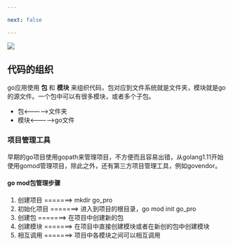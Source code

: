 ```yaml
---

next: false

---
```




<BlogInfo id="389" title="golang学习笔记系列之go语言代码的组织" author="白日梦想猿" pv=0 read_times=0 pre_cost_time="21" category="golang" tag_list="['golang']" create_time="2022.09.10 17:33:14.948806" update_time="2022.09.13 19:59:17" />

![](https://gimg2.baidu.com/image_search/src=http%3A%2F%2Fp8.itc.cn%2Fq_70%2Fimages03%2F20210221%2Fd778753d6a0d4ab9b685aaf362810c0d.gif&refer=http%3A%2F%2Fp8.itc.cn&app=2002&size=f9999,10000&q=a80&n=0&g=0n&fmt=auto?sec=1665661975&t=37860c72d333426b69c936abcb7d5473)

## 代码的组织

go应用使用 **包** 和 **模块** 来组织代码，包对应到文件系统就是文件夹，模块就是go的源文件。一个包中可以有很多模块，或者多个子包。

  * 包<\----->文件夹
  * 模块<\----->go文件

### 项目管理工具

早期的go项目使用gopath来管理项目，不方便而且容易出错，从golang1.11开始使用gomod管理项目，除此之外，还有第三方项目管理工具，例如govendor。

#### go mod包管理步骤

  1. 创建项目     =======>       mkdir go_pro
  2. 初始化项目 =======>       进入到项目的根目录，go mod init go_pro
  3. 创建包         =======>       在项目中创建新的包
  4. 创建模块     =======>       在项目中直接创建模块或者在新创的包中创建模块
  5. 相互调用     =======>       项目中各模块之间可以相互调用





<ActionBox />
